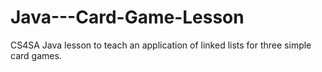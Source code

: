 # Java---Card-Game-Lesson
CS4SA Java lesson to teach an application of linked lists for three simple card games. 

